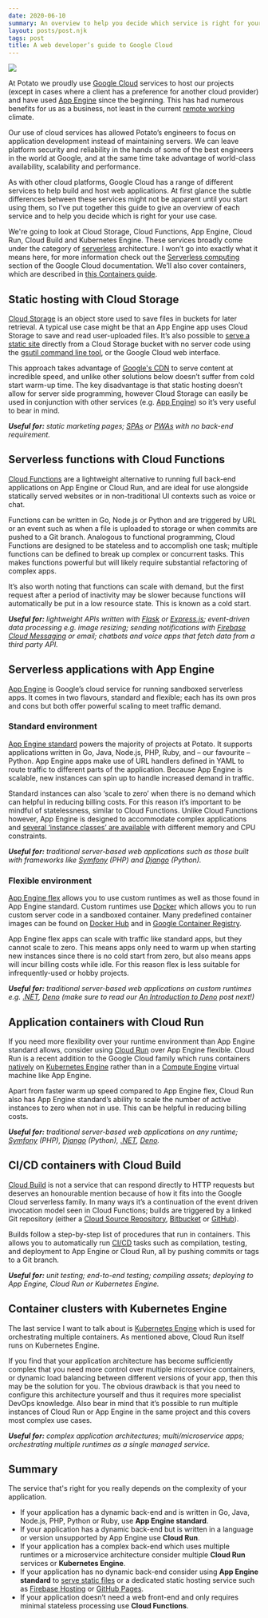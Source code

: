 ```yaml
---
date: 2020-06-10
summary: An overview to help you decide which service is right for your use case.
layout: posts/post.njk
tags: post
title: A web developer’s guide to Google Cloud
---
```


![](https://lh3.googleusercontent.com/pw/ACtC-3f7YvHfKzaEB-oyN8yVVkU2li48LrxJiJJQMro910gemu5IIJXhSdvelHBBnCXnod6LFmNNRXQZaZHE_NFanEyUBjQLm2lZ11rAyrA5sn2p_r5rDFEL4lI-Z-o1RtaLuFWUHAKn3maN5tFxyT_R8Keb=w1500-h1000-no)

At Potato we proudly use [Google Cloud](https://cloud.google.com/) services to host our projects (except in cases where a client has a preference for another cloud provider) and have used [App Engine](https://cloud.google.com/appengine/) since the beginning. This has had numerous benefits for us as a business, not least in the current [remote working](https://dev.p.ota.to/post/how-potato-code-remotely-4q64vuq2wb5/) climate.

Our use of cloud services has allowed Potato’s engineers to focus on application development instead of maintaining servers. We can leave platform security and reliability in the hands of some of the best engineers in the world at Google, and at the same time take advantage of world-class availability, scalability and performance.

As with other cloud platforms, Google Cloud has a range of different services to help build and host web applications. At first glance the subtle differences between these services might not be apparent until you start using them, so I’ve put together this guide to give an overview of each service and to help you decide which is right for your use case.

We're going to look at Cloud Storage, Cloud Functions, App Engine, Cloud Run, Cloud Build and Kubernetes Engine. These services broadly come under the category of [serverless](https://en.wikipedia.org/wiki/Serverless_computing) architecture. I won’t go into exactly what it means here, for more information check out the [Serverless computing](https://cloud.google.com/serverless) section of the Google Cloud documentation. We’ll also cover containers, which are described in [this Containers guide](https://cloud.google.com/containers).

## Static hosting with Cloud Storage

[Cloud Storage](https://cloud.google.com/storage/) is an object store used to save files in buckets for later retrieval. A typical use case might be that an App Engine app uses Cloud Storage to save and read user-uploaded files. It’s also possible to [serve a static site](https://cloud.google.com/storage/docs/hosting-static-website) directly from a Cloud Storage bucket with no server code using the [gsutil command line tool](https://cloud.google.com/storage/docs/gsutil), or the Google Cloud web interface.

This approach takes advantage of [Google's CDN](https://cloud.google.com/cdn/) to serve content at incredible speed, and unlike other solutions below doesn’t suffer from cold start warm-up time. The key disadvantage is that static hosting doesn’t allow for server side programming, however Cloud Storage can easily be used in conjunction with other services (e.g. [App Engine](https://cloud.google.com/appengine/docs/standard/python/getting-started/serving-static-files)) so it’s very useful to bear in mind.

*__Useful for:__ static marketing pages; [SPAs](https://en.wikipedia.org/wiki/Single-page_application "Single-page applications") or [PWAs](https://en.wikipedia.org/wiki/Progressive_web_application "Progressive web applications") with no back-end requirement.*

## Serverless functions with Cloud Functions

[Cloud Functions](https://cloud.google.com/functions/) are a lightweight alternative to running full back-end applications on App Engine or Cloud Run, and are ideal for use alongside statically served websites or in non-traditional UI contexts such as voice or chat.

Functions can be written in Go, Node.js or Python and are triggered by URL or an event such as when a file is uploaded to storage or when commits are pushed to a Git branch. Analogous to functional programming, Cloud Functions are designed to be stateless and to accomplish one task; multiple functions can be defined to break up complex or concurrent tasks. This makes functions powerful but will likely require substantial refactoring of complex apps.

It’s also worth noting that functions can scale with demand, but the first request after a period of inactivity may be slower because functions will automatically be put in a low resource state. This is known as a cold start.

*__Useful for:__ lightweight APIs written with [Flask](https://flask.palletsprojects.com/) or [Express.js](https://expressjs.com/); event-driven data processing e.g. image resizing; sending notifications with [Firebase Cloud Messaging](https://firebase.google.com/docs/cloud-messaging/) or email; chatbots and voice apps that fetch data from a third party API.*

## Serverless applications with App Engine

[App Engine](https://cloud.google.com/appengine) is Google’s cloud service for running sandboxed serverless apps. It comes in two flavours, standard and flexible; each has its own pros and cons but both offer powerful scaling to meet traffic demand.

### Standard environment

[App Engine standard](https://cloud.google.com/appengine/docs/standard) powers the majority of projects at Potato. It supports applications written in Go, Java, Node.js, PHP, Ruby, and – our favourite – Python. App Engine apps make use of URL handlers defined in YAML to route traffic to different parts of the application. Because App Engine is scalable, new instances can spin up to handle increased demand in traffic.

Standard instances can also ‘scale to zero’ when there is no demand which can helpful in reducing billing costs. For this reason it’s important to be mindful of statelessness, similar to Cloud Functions. Unlike Cloud Functions however, App Engine is designed to accommodate complex applications and [several ‘instance classes’ are available](https://cloud.google.com/appengine/docs/standard#instance_classes) with different memory and CPU constraints.

*__Useful for:__ traditional server-based web applications such as those built with frameworks like [Symfony](https://symfony.com/) (PHP) and [Django](https://www.djangoproject.com/) (Python).*

### Flexible environment

[App Engine flex](https://cloud.google.com/appengine/docs/flexible) allows you to use custom runtimes as well as those found in App Engine standard. Custom runtimes use [Docker](https://www.docker.com/) which allows you to run custom server code in a sandboxed container. Many predefined container images can be found on [Docker Hub](https://hub.docker.com/) and in [Google Container Registry](https://cloud.google.com/container-registry/).

App Engine flex apps can scale with traffic like standard apps, but they cannot scale to zero. This means apps only need to warm up when starting new instances since there is no cold start from zero, but also means apps will incur billing costs while idle. For this reason flex is less suitable for infrequently-used or hobby projects.

*__Useful for:__ traditional server-based web applications on custom runtimes e.g. [.NET](https://dotnet.microsoft.com/), [Deno](https://deno.land/) (make sure to read our [An Introduction to Deno](https://dev.p.ota.to/post/an-introduction-to-deno-4u3suut77w6/) post next!)*

## Application containers with Cloud Run

If you need more flexibility over your runtime environment than App Engine standard allows, consider using [Cloud Run](https://cloud.google.com/run/) over App Engine flexible. Cloud Run is a recent addition to the Google Cloud family which runs containers [natively](https://cloud.google.com/knative/) on [Kubernetes Engine](https://cloud.google.com/kubernetes-engine/) rather than in a [Compute Engine](https://cloud.google.com/compute/) virtual machine like App Engine.

Apart from faster warm up speed compared to App Engine flex, Cloud Run also has App Engine standard’s ability to scale the number of active instances to zero when not in use. This can be helpful in reducing billing costs.

*__Useful for:__ traditional server-based web applications on any runtime; [Symfony](https://symfony.com/) (PHP), [Django](https://www.djangoproject.com/) (Python), [.NET](https://dotnet.microsoft.com/), [Deno](https://deno.land).*

## CI/CD containers with Cloud Build

[Cloud Build](https://cloud.google.com/cloud-build/) is not a service that can respond directly to HTTP requests but deserves an honourable mention because of how it fits into the Google Cloud serverless family. In many ways it’s a continuation of the event driven invocation model seen in Cloud Functions; builds are triggered by a linked Git repository (either a [Cloud Source Repository](https://cloud.google.com/source-repositories/), [Bitbucket](https://bitbucket.org/product/) or [GitHub](https://github.com/)).

Builds follow a step-by-step list of procedures that run in containers. This allows you to automatically run [CI/CD](https://en.wikipedia.org/wiki/CI/CD) tasks such as compilation, testing, and deployment to App Engine or Cloud Run, all by pushing commits or tags to a Git branch.

*__Useful for:__ unit testing; end-to-end testing; compiling assets; deploying to App Engine, Cloud Run or Kubernetes Engine.*

## Container clusters with Kubernetes Engine

The last service I want to talk about is [Kubernetes Engine](https://cloud.google.com/kubernetes-engine/) which is used for orchestrating multiple containers. As mentioned above, Cloud Run itself runs on Kubernetes Engine.

If you find that your application architecture has become sufficiently complex that you need more control over multiple microservice containers, or dynamic load balancing between different versions of your app, then this may be the solution for you. The obvious drawback is that you need to configure this architecture yourself and thus it requires more specialist DevOps knowledge. Also bear in mind that it’s possible to run multiple instances of Cloud Run or App Engine in the same project and this covers most complex use cases.

*__Useful for:__ complex application architectures; multi/microservice apps; orchestrating multiple runtimes as a single managed service.*

## Summary

The service that's right for you really depends on the complexity of your application.

- If your application has a dynamic back-end and is written in Go, Java, Node.js, PHP, Python or Ruby, use **App Engine standard**.
- If your application has a dynamic back-end but is written in a language or version unsupported by App Engine use **Cloud Run**.
-  If your application has a complex back-end which uses multiple runtimes or a microservice architecture consider multiple **Cloud Run** services or **Kubernetes Engine**.
-  If your application has no dynamic back-end consider using **App Engine standard** to [serve static files](https://cloud.google.com/appengine/docs/standard/python/getting-started/serving-static-files) or a dedicated static hosting service such as [Firebase Hosting](https://firebase.google.com/products/hosting) or [GitHub Pages](https://pages.github.com).
-  If your application doesn’t need a web front-end and only requires minimal stateless processing use **Cloud Functions**.
